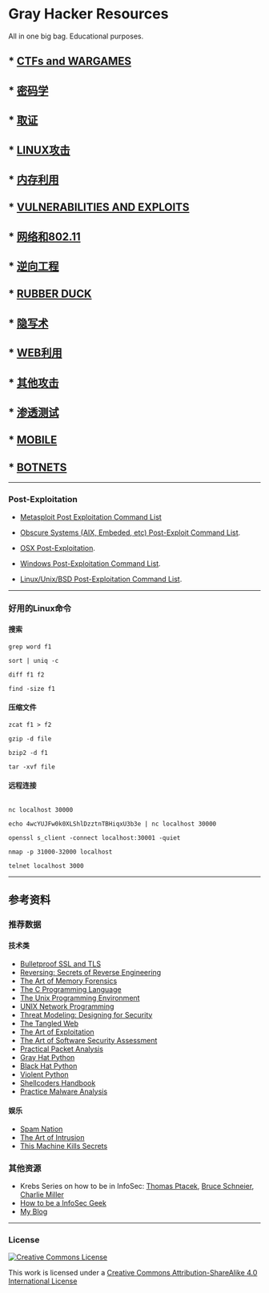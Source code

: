 # Gray Hacker Resources

All in one big bag. Educational purposes.


## * [CTFs and WARGAMES](https://github.com/CST-CTF/My-Gray-Hacker-Resources/tree/master/CTFs_and_WarGames)
## * [密码学](https://github.com/CST-CTF/My-Gray-Hacker-Resources/tree/master/Cryptography)
## * [取证](https://github.com/CST-CTF/My-Gray-Hacker-Resources/tree/master/Forensics)
## * [LINUX攻击](https://github.com/CST-CTF/My-Gray-Hacker-Resources/tree/master/Linux_Hacking)
## * [内存利用](https://github.com/CST-CTF/My-Gray-Hacker-Resources/tree/master/Memory_Exploits)
## * [VULNERABILITIES AND EXPLOITS](https://github.com/CST-CTF/My-Gray-Hacker-Resources/tree/master/Vulnerabilities_and_Exploits)
## * [网络和802.11](https://github.com/CST-CTF/My-Gray-Hacker-Resources/tree/master/Network_and_802.11)
## * [逆向工程](https://github.com/CST-CTF/My-Gray-Hacker-Resources/tree/master/Reverse_Engineering)
## * [RUBBER DUCK](https://github.com/CST-CTF/My-Gray-Hacker-Resources/tree/master/Rubber_Duck)
## * [隐写术](https://github.com/CST-CTF/My-Gray-Hacker-Resources/tree/master/Steganography)
## * [WEB利用](https://github.com/CST-CTF/My-Gray-Hacker-Resources/tree/master/Web_Security)
## * [其他攻击](https://github.com/CST-CTF/My-Gray-Hacker-Resources/tree/master/Other_Hackings)
## * [渗透测试](https://github.com/CST-CTF/My-Gray-Hacker-Resources/tree/master/Pen_Testing)
## * [MOBILE](https://github.com/CST-CTF/My-Gray-Hacker-Resources/tree/master/Mobile)
## * [BOTNETS](https://github.com/CST-CTF/My-Gray-Hacker-Resources/tree/master/Botnets)

----

### Post-Exploitation

* [Metasploit Post Exploitation Command List](https://docs.google.com/document/d/1ZrDJMQkrp_YbU_9Ni9wMNF2m3nIPEA_kekqqqA2Ywto/edit)

* [Obscure Systems (AIX, Embeded, etc) Post-Exploit Command List](https://docs.google.com/document/d/1CIs6O1kMR-bXAT80U6Jficsqm0yR5dKUfUQgwiIKzgc/edit).

* [OSX Post-Exploitation](https://docs.google.com/document/d/10AUm_zUdAQGgoHNo_eS0SO1K-24VVYnulUD2x3rJD3k/edit?hl=en_US).

* [Windows Post-Exploitation Command List](https://docs.google.com/document/d/1U10isynOpQtrIK6ChuReu-K1WHTJm4fgG3joiuz43rw/edit?hl=en_US).

* [Linux/Unix/BSD Post-Exploitation Command List](https://docs.google.com/document/d/1ObQB6hmVvRPCgPTRZM5NMH034VDM-1N-EWPRz2770K4/edit?hl=en_US).

----

### 好用的Linux命令

#### 搜索


```
grep word f1

sort | uniq -c

diff f1 f2

find -size f1
```




#### 压缩文件


```
zcat f1 > f2

gzip -d file

bzip2 -d f1

tar -xvf file
```



#### 远程连接

```

nc localhost 30000

echo 4wcYUJFw0k0XLShlDzztnTBHiqxU3b3e | nc localhost 30000

openssl s_client -connect localhost:30001 -quiet

nmap -p 31000-32000 localhost

telnet localhost 3000
```

----

## 参考资料

### 推荐数据

#### 技术类

- [Bulletproof SSL and TLS](http://www.amazon.com/gp/product/1907117040?psc=1&redirect=true&ref_=oh_aui_detailpage_o06_s00)
- [Reversing: Secrets of Reverse Engineering](http://www.amazon.com/Reversing-Secrets-Engineering-Eldad-Eilam/dp/0764574817)
- [The Art of Memory Forensics](http://www.amazon.com/gp/product/1118825098?psc=1&redirect=true&ref_=oh_aui_search_detailpage)
- [The C Programming Language](http://www.amazon.com/gp/product/0131103628?psc=1&redirect=true&ref_=oh_aui_search_detailpage)
- [The Unix Programming Environment](http://www.amazon.com/gp/product/013937681X?psc=1&redirect=true&ref_=oh_aui_search_detailpage)
- [UNIX Network Programming](http://www.amazon.com/gp/product/0139498761?psc=1&redirect=true&ref_=oh_aui_search_detailpage)
- [Threat Modeling: Designing for Security](http://www.amazon.com/Threat-Modeling-Designing-Adam-Shostack/dp/1118809998)
- [The Tangled Web](http://www.amazon.com/The-Tangled-Web-Securing-Applications/dp/1593273886)
- [The Art of Exploitation](http://www.amazon.com/Hacking-The-Art-Exploitation-Edition/dp/1593271441)
- [The Art of Software Security Assessment](http://www.amazon.com/The-Software-Security-Assessment-Vulnerabilities/dp/0321444426)
- [Practical Packet Analysis](http://www.nostarch.com/packet2.htm)
- [Gray Hat Python](http://www.amazon.com/Gray-Hat-Python-Programming-Engineers/dp/1593271921)
- [Black Hat Python](http://www.nostarch.com/blackhatpython)
- [Violent Python](http://www.amazon.com/Violent-Python-Cookbook-Penetration-Engineers/dp/1597499579)
- [Shellcoders Handbook](www.amazon.com/The-Shellcoders-Handbook-Discovering-Exploiting/dp/047008023X)
- [Practice Malware Analysis](https://www.nostarch.com/malware)

#### 娱乐

- [Spam Nation](http://www.amazon.com/Spam-Nation-Organized-Cybercrime-Epidemic/dp/1492603236/ref=tmm_pap_swatch_0?_encoding=UTF8&sr=&qid=)
- [The Art of Intrusion](http://www.amazon.com/The-Art-Intrusion-Intruders-Deceivers/dp/0471782661http://www.amazon.com/The-Art-Intrusion-Intruders-Deceivers/dp/0471782661)
- [This Machine Kills Secrets](http://www.amazon.com/This-Machine-Kills-Secrets-Whistleblowers/dp/0142180491/ref=sr_1_1?s=books&ie=UTF8&qid=1436039456&sr=1-1&keywords=this+Machine+Kills+Secrets)

### 其他资源

- Krebs Series on how to be in InfoSec: [Thomas Ptacek](http://krebsonsecurity.com/2012/06/how-to-break-into-security-ptacek-edition/#more-15594), [Bruce Schneier](http://krebsonsecurity.com/2012/07/how-to-break-into-security-schneier-edition/#more-15592), [Charlie Miller](http://krebsonsecurity.com/category/how-to-break-into-security/)
- [How to be a InfoSec Geek](http://www.primalsecurity.net/how-to-be-an-infosec-geek/)
- [My Blog](http://bt3gl.github.io/index.html)


----

### License

<a rel="license" href="http://creativecommons.org/licenses/by-sa/4.0/"><img alt="Creative Commons License" style="border-width:0" src="http://i.creativecommons.org/l/by-sa/4.0/88x31.png" /></a><br />

This work is licensed under a [Creative Commons Attribution-ShareAlike 4.0 International License](http://creativecommons.org/licenses/by-sa/4.0/)


